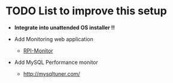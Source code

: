 # TODO List to improve this setup

* **Integrate into unattended OS installer !!**

* Add Monitoring web application
  * [RPI-Monitor](http://rpi-experiences.blogspot.fr/2013/06/rpi-monitor-version-20-advance-usage.html)
* Add MySQL Performance monitor
  * http://mysqltuner.com/
